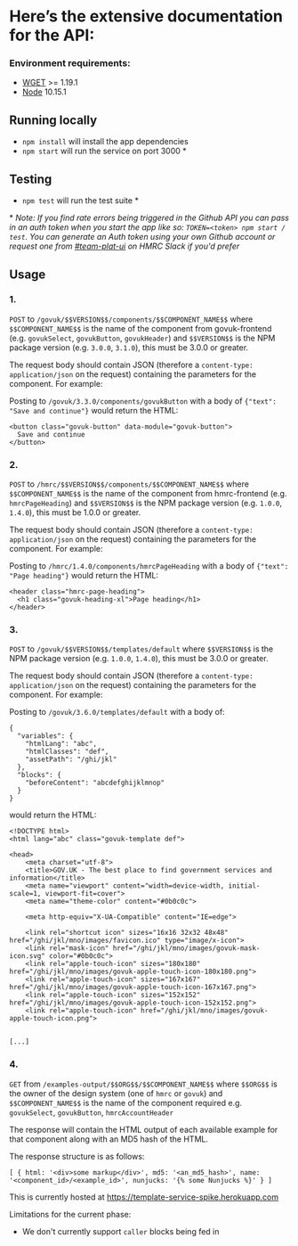 # Here’s the extensive documentation for the API:

### Environment requirements:

* [WGET](http://gnuwin32.sourceforge.net/packages/wget.htm) >= 1.19.1
* [Node](https://nodejs.org/en/) 10.15.1

## Running locally

* `npm install` will install the app dependencies
* `npm start` will run the service on port 3000 *

## Testing

* `npm test` will run the test suite *

\* _Note: If you find rate errors being triggered in the Github API you can pass in an auth token when you start the app like so: `TOKEN=<token> npm start / test`. You can generate an Auth token using your own Github account or request one from [#team-plat-ui](https://hmrcdigital.slack.com/messages/CJMUM9AG3) on HMRC Slack if you'd prefer_

## Usage

### 1.

`POST` to `/govuk/$$VERSION$$/components/$$COMPONENT_NAME$$` where `$$COMPONENT_NAME$$` is the name of the component from govuk-frontend (e.g. `govukSelect`, `govukButton`, `govukHeader`) and `$$VERSION$$` is the NPM package version (e.g. `3.0.0`, `3.1.0`), this must be 3.0.0 or greater.

The request body should contain JSON (therefore a `content-type: application/json` on the request) containing the parameters for the component.  For example:

Posting to `/govuk/3.3.0/components/govukButton` with a body of `{"text": "Save and continue"}` would return the HTML:

```
<button class="govuk-button" data-module="govuk-button">
  Save and continue
</button>
```

### 2.

`POST` to `/hmrc/$$VERSION$$/components/$$COMPONENT_NAME$$` where `$$COMPONENT_NAME$$` is the name of the component from hmrc-frontend (e.g. `hmrcPageHeading`) and `$$VERSION$$` is the NPM package version (e.g. `1.0.0`, `1.4.0`), this must be 1.0.0 or greater.

The request body should contain JSON (therefore a `content-type: application/json` on the request) containing the parameters for the component.  For example:

Posting to `/hmrc/1.4.0/components/hmrcPageHeading` with a body of `{"text": "Page heading"}` would return the HTML:

```
<header class="hmrc-page-heading">
  <h1 class="govuk-heading-xl">Page heading</h1>
</header>
```

### 3.

`POST` to `/govuk/$$VERSION$$/templates/default` where `$$VERSION$$` is the NPM package version (e.g. `1.0.0`, `1.4.0`), this must be 3.0.0 or greater.

The request body should contain JSON (therefore a `content-type: application/json` on the request) containing the parameters for the component.  For example:

Posting to `/govuk/3.6.0/templates/default` with a body of:

```
{
  "variables": {
    "htmlLang": "abc",
    "htmlClasses": "def",
    "assetPath": "/ghi/jkl"
  },
  "blocks": {
    "beforeContent": "abcdefghijklmnop"
  }
}
```
 would return the HTML:

```
<!DOCTYPE html>
<html lang="abc" class="govuk-template def">

<head>
	<meta charset="utf-8">
	<title>GOV.UK - The best place to find government services and information</title>
	<meta name="viewport" content="width=device-width, initial-scale=1, viewport-fit=cover">
	<meta name="theme-color" content="#0b0c0c">

	<meta http-equiv="X-UA-Compatible" content="IE=edge">

	<link rel="shortcut icon" sizes="16x16 32x32 48x48" href="/ghi/jkl/mno/images/favicon.ico" type="image/x-icon">
	<link rel="mask-icon" href="/ghi/jkl/mno/images/govuk-mask-icon.svg" color="#0b0c0c">
	<link rel="apple-touch-icon" sizes="180x180" href="/ghi/jkl/mno/images/govuk-apple-touch-icon-180x180.png">
	<link rel="apple-touch-icon" sizes="167x167" href="/ghi/jkl/mno/images/govuk-apple-touch-icon-167x167.png">
	<link rel="apple-touch-icon" sizes="152x152" href="/ghi/jkl/mno/images/govuk-apple-touch-icon-152x152.png">
	<link rel="apple-touch-icon" href="/ghi/jkl/mno/images/govuk-apple-touch-icon.png">


[...]
```

### 4.

`GET` from `/examples-output/$$ORG$$/$$COMPONENT_NAME$$` where `$$ORG$$` is the owner of the design system (one of `hmrc` or `govuk`) and `$$COMPONENT_NAME$$` is the name of the component required e.g. `govukSelect`, `govukButton`, `hmrcAccountHeader`

The response will contain the HTML output of each available example for that component along with an MD5 hash of the HTML.

The response structure is as follows:

`
  [
    {
      html: '<div>some markup</div>',
      md5: '<an_md5_hash>',
      name: '<component_id>/<example_id>',
      nunjucks: '{% some Nunjucks %}'
    }
  ]
`

This is currently hosted at https://template-service-spike.herokuapp.com

Limitations for the current phase:
 - We don't currently support `caller` blocks being fed in